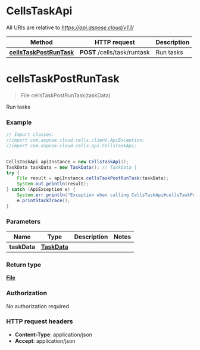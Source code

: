 # CellsTaskApi

All URIs are relative to *https://api.aspose.cloud/v1.1/*

Method | HTTP request | Description
------------- | ------------- | -------------
[**cellsTaskPostRunTask**](CellsTaskApi.md#cellsTaskPostRunTask) | **POST** /cells/task/runtask | Run tasks  


<a name="cellsTaskPostRunTask"></a>
# **cellsTaskPostRunTask**
> File cellsTaskPostRunTask(taskData)

Run tasks  

### Example
```java
// Import classes:
//import com.aspose.cloud.cells.client.ApiException;
//import com.aspose.cloud.cells.api.CellsTaskApi;


CellsTaskApi apiInstance = new CellsTaskApi();
TaskData taskData = new TaskData(); // TaskData | 
try {
    File result = apiInstance.cellsTaskPostRunTask(taskData);
    System.out.println(result);
} catch (ApiException e) {
    System.err.println("Exception when calling CellsTaskApi#cellsTaskPostRunTask");
    e.printStackTrace();
}
```

### Parameters

Name | Type | Description  | Notes
------------- | ------------- | ------------- | -------------
 **taskData** | [**TaskData**](TaskData.md)|  |

### Return type

[**File**](File.md)

### Authorization

No authorization required

### HTTP request headers

 - **Content-Type**: application/json
 - **Accept**: application/json

